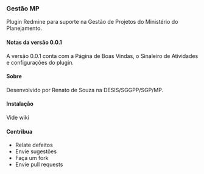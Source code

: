 ### Gestão MP
Plugin Redmine para suporte na Gestão de Projetos do Ministério do Planejamento.

#### Notas da versão 0.0.1
A versão 0.0.1 conta com a Página de Boas Vindas, o Sinaleiro de Atividades e configurações do plugin.

#### Sobre
Desenvolvido por Renato de Souza na DESIS/SGGPP/SGP/MP.

#### Instalação
Vide wiki

#### Contribua
- Relate defeitos
- Envie sugestões
- Faça um fork 
- Envie pull requests

